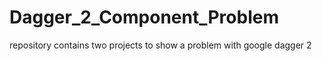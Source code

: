 # Dagger_2_Component_Problem
repository contains two projects to show a problem with google dagger 2
